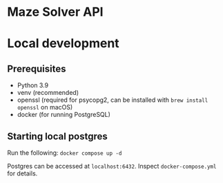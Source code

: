 Maze Solver API
===============

# Local development

## Prerequisites

- Python 3.9
- venv (recommended)
- openssl (required for psycopg2, can be installed with `brew install openssl` on macOS)
- docker (for running PostgreSQL)

## Starting local postgres

Run the following:
`docker compose up -d`

Postgres can be accessed at `localhost:6432`. Inspect `docker-compose.yml` for details.